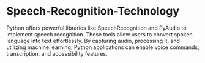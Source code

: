 # Speech-Recognition-Technology
Python offers powerful libraries like SpeechRecognition and PyAudio to implement speech recognition. These tools allow users to convert spoken language into text effortlessly. By capturing audio, processing it, and utilizing machine learning, Python applications can enable voice commands, transcription, and accessibility features.
